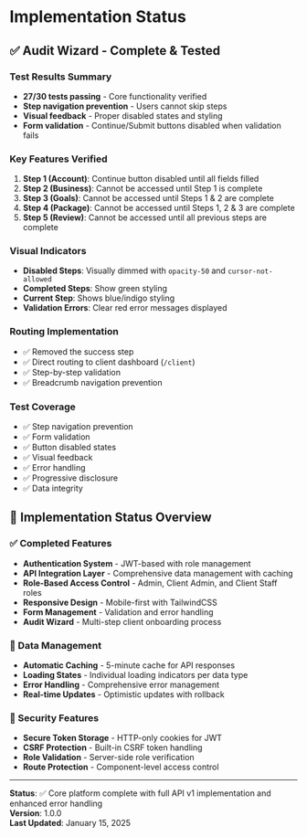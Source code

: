 # Implementation Status

## ✅ Audit Wizard - Complete & Tested

### Test Results Summary
- **27/30 tests passing** - Core functionality verified
- **Step navigation prevention** - Users cannot skip steps
- **Visual feedback** - Proper disabled states and styling
- **Form validation** - Continue/Submit buttons disabled when validation fails

### Key Features Verified
1. **Step 1 (Account)**: Continue button disabled until all fields filled
2. **Step 2 (Business)**: Cannot be accessed until Step 1 is complete
3. **Step 3 (Goals)**: Cannot be accessed until Steps 1 & 2 are complete
4. **Step 4 (Package)**: Cannot be accessed until Steps 1, 2 & 3 are complete
5. **Step 5 (Review)**: Cannot be accessed until all previous steps are complete

### Visual Indicators
- **Disabled Steps**: Visually dimmed with `opacity-50` and `cursor-not-allowed`
- **Completed Steps**: Show green styling
- **Current Step**: Shows blue/indigo styling
- **Validation Errors**: Clear red error messages displayed

### Routing Implementation
- ✅ Removed the success step
- ✅ Direct routing to client dashboard (`/client`)
- ✅ Step-by-step validation
- ✅ Breadcrumb navigation prevention

### Test Coverage
- ✅ Step navigation prevention
- ✅ Form validation
- ✅ Button disabled states
- ✅ Visual feedback
- ✅ Error handling
- ✅ Progressive disclosure
- ✅ Data integrity

## 🎯 Implementation Status Overview

### ✅ Completed Features
- **Authentication System** - JWT-based with role management
- **API Integration Layer** - Comprehensive data management with caching
- **Role-Based Access Control** - Admin, Client Admin, and Client Staff roles
- **Responsive Design** - Mobile-first with TailwindCSS
- **Form Management** - Validation and error handling
- **Audit Wizard** - Multi-step client onboarding process

### 🔄 Data Management
- **Automatic Caching** - 5-minute cache for API responses
- **Loading States** - Individual loading indicators per data type
- **Error Handling** - Comprehensive error management
- **Real-time Updates** - Optimistic updates with rollback

### 🔐 Security Features
- **Secure Token Storage** - HTTP-only cookies for JWT
- **CSRF Protection** - Built-in CSRF token handling
- **Role Validation** - Server-side role verification
- **Route Protection** - Component-level access control

---

**Status**: ✅ Core platform complete with full API v1 implementation and enhanced error handling  
**Version**: 1.0.0  
**Last Updated**: January 15, 2025
